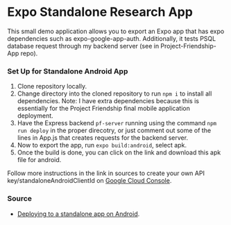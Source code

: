 # Expo Standalone Research App

This small demo application allows you to export an Expo app that has expo dependencies such as expo-google-app-auth. Additionally, it tests PSQL database request through my backend server (see in Project-Friendship-App repo). 

### Set Up for Standalone Android App

1. Clone repository locally. 
1. Change directory into the cloned repository to run `npm i` to install all dependencies.
    Note: I have extra dependencies because this is essentially for the Project Friendship final mobile application deployment.
1. Have the Express backend `pf-server` running using the command `npm run deploy` in the proper direcotry, or just comment out some of the lines in App.js that creates requests for the backend server. 
1. Now to export the app, run `expo build:android`, select apk.
1. Once the build is done, you can click on the link and download this apk file for android. 

Follow more instructions in the link in sources to create your own API key/standaloneAndroidClientId on [Google Cloud Console](https://console.cloud.google.com/apis/credentials?project=project-friendship-344505).

### Source

* [Deploying to a standalone app on Android](https://docs.expo.dev/versions/v43.0.0/sdk/google/#deploying-to-a-standalone-app-on-android).
